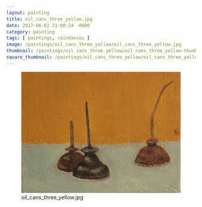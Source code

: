```yaml
---
layout: painting
title: oil_cans_three_yellow.jpg
date: 2017-06-02 21:00:24 -0600
category: painting
tags: [ paintings, raindances ]
image: /paintings/oil_cans_three_yellow/oil_cans_three_yellow.jpg
thumbnail: /paintings/oil_cans_three_yellow/oil_cans_three_yellow-thumbnail.jpg
square_thumbnail: /paintings/oil_cans_three_yellow/oil_cans_three_yellow-squarethumb.jpg
---
```


<figure class="fullwidth"><img src="/paintings/oil_cans_three_yellow/oil_cans_three_yellow.jpg" alt="A painting titled: oil_cans_three_yellow.jpg by painter Kyle Cunningham" /><figcaption>oil_cans_three_yellow.jpg</figcaption></figure>
